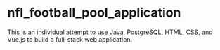 # nfl_football_pool_application
This is an individual attempt to use Java, PostgreSQL, HTML, CSS, and Vue.js to build a full-stack web application.
